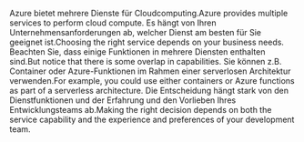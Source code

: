 <span data-ttu-id="35804-101">Azure bietet mehrere Dienste für Cloudcomputing.</span><span class="sxs-lookup"><span data-stu-id="35804-101">Azure provides multiple services to perform cloud compute.</span></span> <span data-ttu-id="35804-102">Es hängt von Ihren Unternehmensanforderungen ab, welcher Dienst am besten für Sie geeignet ist.</span><span class="sxs-lookup"><span data-stu-id="35804-102">Choosing the right service depends on your business needs.</span></span> <span data-ttu-id="35804-103">Beachten Sie, dass einige Funktionen in mehrere Diensten enthalten sind.</span><span class="sxs-lookup"><span data-stu-id="35804-103">But notice that there is some overlap in capabilities.</span></span> <span data-ttu-id="35804-104">Sie können z.B. Container oder Azure-Funktionen im Rahmen einer serverlosen Architektur verwenden.</span><span class="sxs-lookup"><span data-stu-id="35804-104">For example, you could use either containers or Azure functions as part of a serverless architecture.</span></span> <span data-ttu-id="35804-105">Die Entscheidung hängt stark von den Dienstfunktionen und der Erfahrung und den Vorlieben Ihres Entwicklungsteams ab.</span><span class="sxs-lookup"><span data-stu-id="35804-105">Making the right decision depends on both the service capability and the experience and preferences of your development team.</span></span>